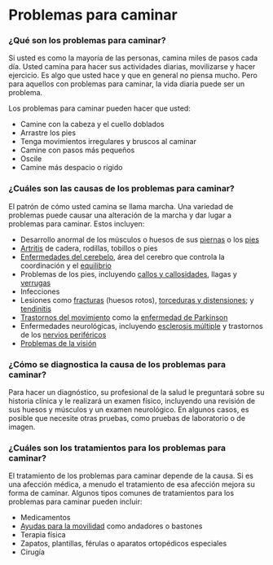 Problemas para caminar
======================


### ¿Qué son los problemas para caminar?


Si usted es como la mayoría de las personas, camina miles de pasos cada día. Usted camina para hacer sus actividades diarias, movilizarse y hacer ejercicio. Es algo que usted hace y que en general no piensa mucho. Pero para aquellos con problemas para caminar, la vida diaria puede ser un problema. 


Los problemas para caminar pueden hacer que usted:


* Camine con la cabeza y el cuello doblados
* Arrastre los pies
* Tenga movimientos irregulares y bruscos al caminar
* Camine con pasos más pequeños
* Oscile
* Camine más despacio o rígido


### ¿Cuáles son las causas de los problemas para caminar?


El patrón de cómo usted camina se llama marcha. Una variedad de problemas puede causar una alteración de la marcha y dar lugar a problemas para caminar. Estos incluyen:


* Desarrollo anormal de los músculos o huesos de sus [piernas](https://medlineplus.gov/spanish/leginjuriesanddisorders.html) o los [pies](https://medlineplus.gov/spanish/footinjuriesanddisorders.html)
* [Artritis](https://medlineplus.gov/spanish/arthritis.html) de cadera, rodillas, tobillos o pies
* [Enfermedades del cerebelo](https://medlineplus.gov/spanish/cerebellardisorders.html), área del cerebro que controla la coordinación y el [equilibrio](https://medlineplus.gov/spanish/balanceproblems.html)
* Problemas de los pies, incluyendo [callos y callosidades](https://medlineplus.gov/spanish/cornsandcalluses.html), llagas y [verrugas](https://medlineplus.gov/spanish/warts.html)
* Infecciones
* Lesiones como [fracturas](https://medlineplus.gov/spanish/fractures.html) (huesos rotos), [torceduras y distensiones](https://medlineplus.gov/spanish/sprainsandstrains.html); y [tendinitis](https://medlineplus.gov/spanish/tendinitis.html)
* [Trastornos del movimiento](https://medlineplus.gov/spanish/movementdisorders.html) como la [enfermedad de Parkinson](https://medlineplus.gov/spanish/parkinsonsdisease.html)
* Enfermedades neurológicas, incluyendo [esclerosis múltiple](https://medlineplus.gov/spanish/multiplesclerosis.html) y trastornos de los [nervios periféricos](https://medlineplus.gov/spanish/peripheralnervedisorders.html)
* [Problemas de la visión](https://medlineplus.gov/spanish/visionimpairmentandblindness.html)


### ¿Cómo se diagnostica la causa de los problemas para caminar?


Para hacer un diagnóstico, su profesional de la salud le preguntará sobre su historia clínica y le realizará un examen físico, incluyendo una revisión de sus huesos y músculos y un examen neurológico. En algunos casos, es posible que necesite otras pruebas, como pruebas de laboratorio o de imagen.


### ¿Cuáles son los tratamientos para los problemas para caminar?


El tratamiento de los problemas para caminar depende de la causa. Si es una afección médica, a menudo el tratamiento de esa afección mejora su forma de caminar. Algunos tipos comunes de tratamientos para los problemas para caminar pueden incluir:


* Medicamentos
* [Ayudas para la movilidad](https://medlineplus.gov/spanish/mobilityaids.html) como andadores o bastones
* Terapia física
* Zapatos, plantillas, férulas o aparatos ortopédicos especiales
* Cirugía
